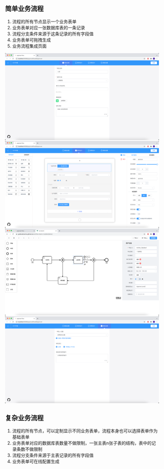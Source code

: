## 简单业务流程

1. 流程的所有节点显示一个业务表单
2. 业务表单对应一张数据库表的一条记录
3. 流程分支条件来源于这条记录的所有字段值
4. 业务表单可拖拽生成
5. 业务流程集成页面

![](jeecg-boot/img/img_1.png)
![](jeecg-boot/img/img_2.png)
![](jeecg-boot/img/img_6.png)
![](jeecg-boot/img/img_4.png)
## 复杂业务流程

1. 流程的所有节点，可以定制显示不同业务表单，流程本身也可以选择表单作为基础表单
2. 业务表单对应的数据库表数量不做限制，一张主表n张子表的结构，表中的记录条数不做限制
3. 流程分支条件来源于主表记录的所有字段值
4. 业务表单可在线配置生成

